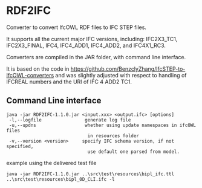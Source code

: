 # RDF2IFC
Converter to convert IfcOWL RDF files to IFC STEP files.

It supports all the current major IFC versions, including: IFC2X3_TC1, IFC2X3_FINAL, IFC4, IFC4_ADD1, IFC4_ADD2, and IFC4X1_RC3.

Converters are compiled in the JAR folder, with command line interface.

It is based on the code in https://github.com/BenzclyZhang/IfcSTEP-to-IfcOWL-converters and was slightly adjusted with respect to handling of IFCREAL numbers and the URI of IFC 4 ADD2 TC1.

## Command Line interface

```
java -jar RDF2IFC-1.1.0.jar <input.xxx> <output.ifc> [options]
 -l,--logfile                generate log file
 -u,--updns                  whether using update namespaces in ifcOWL files
                              in resources folder
 -v,--version <version>     specify IFC schema version, if not specified,
                              use default one parsed from model.
```
example using the delivered test file
```
java -jar RDF2IFC-1.1.0.jar ..\src\test\resources\bipl_ifc.ttl ..\src\test\resources\bipl_0D_CLI.ifc -l
```